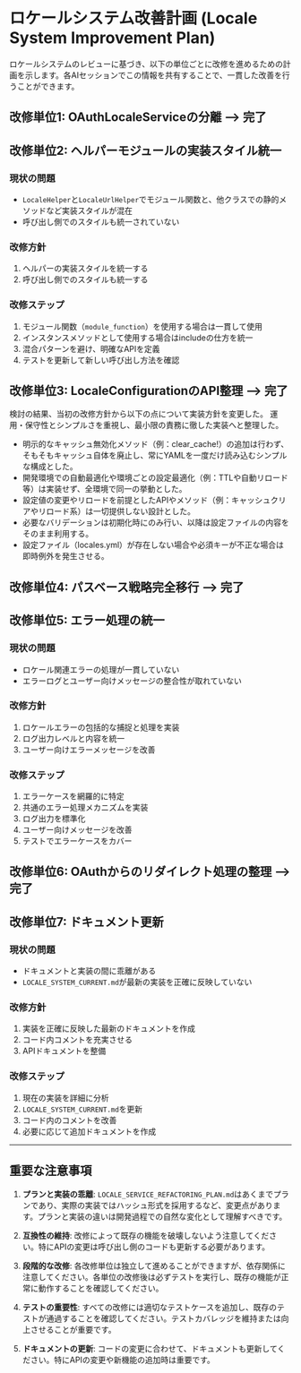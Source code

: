# ロケールシステム改善計画 (Locale System Improvement Plan)

ロケールシステムのレビューに基づき、以下の単位ごとに改修を進めるための計画を示します。各AIセッションでこの情報を共有することで、一貫した改善を行うことができます。

## 改修単位1: OAuthLocaleServiceの分離 --> 完了

<!-- ### 現状の問題
- `OAuthLocaleService`がコントローラー内に定義されており、コード再利用性とテスタビリティが低下
- `app/controllers/users/omniauth_callbacks_controller.rb`内にクラスが埋め込まれている

### 改修方針
1. `OAuthLocaleService`を独立した`app/services/oauth_locale_service.rb`ファイルに移動
2. 関連するテストを更新/追加
3. コントローラーでは新しいファイルを参照するよう変更

### 改修ステップ
1. 新ファイル`app/services/oauth_locale_service.rb`を作成
2. 既存の実装をコントローラーから新ファイルに移動（依存関係に注意）
3. コントローラーを更新して新しいクラスを使用
4. テストを更新して新しい構造を反映 -->

## 改修単位2: ヘルパーモジュールの実装スタイル統一

### 現状の問題
- `LocaleHelper`と`LocaleUrlHelper`でモジュール関数と、他クラスでの静的メソッドなど実装スタイルが混在
- 呼び出し側でのスタイルも統一されていない

### 改修方針
1. ヘルパーの実装スタイルを統一する
2. 呼び出し側でのスタイルも統一する

### 改修ステップ
1. モジュール関数（`module_function`）を使用する場合は一貫して使用
2. インスタンスメソッドとして使用する場合はincludeの仕方を統一
3. 混合パターンを避け、明確なAPIを定義
4. テストを更新して新しい呼び出し方法を確認

## 改修単位3: LocaleConfigurationのAPI整理 --> 完了

<!-- ### 現状の問題
- `LocaleConfiguration.instance`の直接呼び出しとクラスメソッド経由の呼び出しが混在
- キャッシュ無効化の仕組みがない

### 改修方針
1. 一貫してクラスメソッド経由でのみ利用するよう統一
2. 明示的なキャッシュ無効化メソッドを追加
3. 開発環境での自動最適化を実装

### 改修ステップ
1. インスタンスへの直接アクセスを非推奨化
2. すべての呼び出しをクラスメソッド経由に移行
3. `clear_cache!`メソッドを追加
4. 環境ごとの設定最適化を実装
5. テストを更新 -->

検討の結果、当初の改修方針から以下の点について実装方針を変更した。
運用・保守性とシンプルさを重視し、最小限の責務に徹した実装へと整理した。

- 明示的なキャッシュ無効化メソッド（例：clear_cache!）の追加は行わず、そもそもキャッシュ自体を廃止し、常にYAMLを一度だけ読み込むシンプルな構成とした。
- 開発環境での自動最適化や環境ごとの設定最適化（例：TTLや自動リロード等）は実装せず、全環境で同一の挙動とした。
- 設定値の変更やリロードを前提としたAPIやメソッド（例：キャッシュクリアやリロード系）は一切提供しない設計とした。
- 必要なバリデーションは初期化時にのみ行い、以降は設定ファイルの内容をそのまま利用する。
- 設定ファイル（locales.yml）が存在しない場合や必須キーが不正な場合は即時例外を発生させる。

## 改修単位4: パスベース戦略完全移行 --> 完了

<!-- ### 現状の問題
- `use_path_based_locale?`などの条件分岐が残存
- クエリパラメータサポートが混在している

### 改修方針
1. リファクタリング計画に基づき、完全にパスベース戦略に移行
2. 条件分岐とフラグを削除
3. 古いコードパスを削除

### 改修ステップ
1. `use_path_based_locale?`の使用箇所を特定
2. コードをパスベース戦略のみに簡略化
3. 不要になった条件分岐とメソッドを削除
4. テストを更新して新しい動作を確認 -->

## 改修単位5: エラー処理の統一

### 現状の問題
- ロケール関連エラーの処理が一貫していない
- エラーログとユーザー向けメッセージの整合性が取れていない

### 改修方針
1. ロケールエラーの包括的な捕捉と処理を実装
2. ログ出力レベルと内容を統一
3. ユーザー向けエラーメッセージを改善

### 改修ステップ
1. エラーケースを網羅的に特定
2. 共通のエラー処理メカニズムを実装
3. ログ出力を標準化
4. ユーザー向けメッセージを改善
5. テストでエラーケースをカバー

## 改修単位6: OAuthからのリダイレクト処理の整理 --> 完了

<!-- ### 現状の問題
- OAuthコールバック後のリダイレクトパス決定ロジックが複数の場所に分散
- 条件分岐が複雑で追いにくい

### 改修方針
1. リダイレクトパス決定ロジックを統合
2. 条件分岐を簡素化
3. 一貫した優先順位を持つロジックに整理

### 改修ステップ
1. リダイレクト処理の現状分析と整理
2. 共通のリダイレクトロジックを実装
3. コントローラーの更新
4. テストケースの追加と更新 -->

## 改修単位7: ドキュメント更新

### 現状の問題
- ドキュメントと実装の間に乖離がある
- `LOCALE_SYSTEM_CURRENT.md`が最新の実装を正確に反映していない

### 改修方針
1. 実装を正確に反映した最新のドキュメントを作成
2. コード内コメントを充実させる
3. APIドキュメントを整備

### 改修ステップ
1. 現在の実装を詳細に分析
2. `LOCALE_SYSTEM_CURRENT.md`を更新
3. コード内のコメントを改善
4. 必要に応じて追加ドキュメントを作成

---

## 重要な注意事項

1. **プランと実装の乖離**: `LOCALE_SERVICE_REFACTORING_PLAN.md`はあくまでプランであり、実際の実装ではハッシュ形式を採用するなど、変更点があります。プランと実装の違いは開発過程での自然な変化として理解すべきです。

2. **互換性の維持**: 改修によって既存の機能を破壊しないよう注意してください。特にAPIの変更は呼び出し側のコードも更新する必要があります。

3. **段階的な改修**: 各改修単位は独立して進めることができますが、依存関係に注意してください。各単位の改修後は必ずテストを実行し、既存の機能が正常に動作することを確認してください。

4. **テストの重要性**: すべての改修には適切なテストケースを追加し、既存のテストが通過することを確認してください。テストカバレッジを維持または向上させることが重要です。

5. **ドキュメントの更新**: コードの変更に合わせて、ドキュメントも更新してください。特にAPIの変更や新機能の追加時は重要です。
